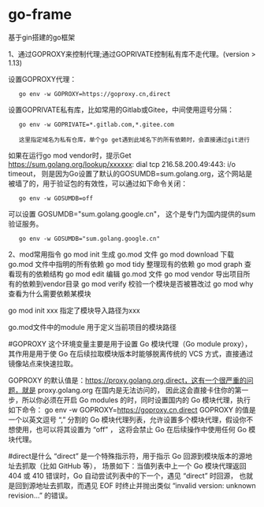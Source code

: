 # go-frame 
基于gin搭建的go框架

1、通过GOPROXY来控制代理;通过GOPRIVATE控制私有库不走代理。(version > 1.13)
   
   设置GOPROXY代理：
       
       go env -w GOPROXY=https://goproxy.cn,direct
       
   设置GOPRIVATE私有库，比如常用的Gitlab或Gitee，中间使用逗号分隔：
       
       go env -w GOPRIVATE=*.gitlab.com,*.gitee.com
       
       这里指定域名为私有仓库，单个go get遇到此域名下的所有依赖时，会直接通过git进行
       
   如果在运行go mod vendor时，提示Get https://sum.golang.org/lookup/xxxxxx: dial tcp 216.58.200.49:443: i/o timeout，
   则是因为Go设置了默认的GOSUMDB=sum.golang.org，这个网站是被墙了的，用于验证包的有效性，可以通过如下命令关闭：
       
       go env -w GOSUMDB=off
    
   
   可以设置 GOSUMDB="sum.golang.google.cn"， 这个是专门为国内提供的sum 验证服务。
   
       go env -w GOSUMDB="sum.golang.google.cn"
   
2、mod常用指令
   go mod init	     生成 go.mod 文件
   go mod download	 下载 go.mod 文件中指明的所有依赖
   go mod tidy	     整理现有的依赖
   go mod graph	     查看现有的依赖结构
   go mod edit	     编辑 go.mod 文件
   go mod vendor	 导出项目所有的依赖到vendor目录
   go mod verify	 校验一个模块是否被篡改过
   go mod why	     查看为什么需要依赖某模块
   
   
   go mod init xxx  指定了模块导入路径为xxx
   
   go.mod文件中的module 用于定义当前项目的模块路径
   
   #GOPROXY
   这个环境变量主要是用于设置 Go 模块代理（Go module proxy），其作用是用于使 Go 在后续拉取模块版本时能够脱离传统的 VCS 方式，直接通过镜像站点来快速拉取。
   
   GOPROXY 的默认值是：https://proxy.golang.org,direct，这有一个很严重的问题，就是 proxy.golang.org 在国内是无法访问的，
   因此这会直接卡住你的第一步，所以你必须在开启 Go modules 的时，同时设置国内的 Go 模块代理，执行如下命令：
   go env -w GOPROXY=https://goproxy.cn,direct
   GOPROXY 的值是一个以英文逗号 “,” 分割的 Go 模块代理列表，允许设置多个模块代理，假设你不想使用，也可以将其设置为 “off” ，
   这将会禁止 Go 在后续操作中使用任何 Go 模块代理。
   
   #direct是什么
   “direct” 是一个特殊指示符，用于指示 Go 回源到模块版本的源地址去抓取（比如 GitHub 等），
   场景如下：当值列表中上一个 Go 模块代理返回 404 或 410 错误时，Go 自动尝试列表中的下一个，遇见 “direct” 时回源，
   也就是回到源地址去抓取，而遇见 EOF 时终止并抛出类似 “invalid version: unknown revision...” 的错误。
